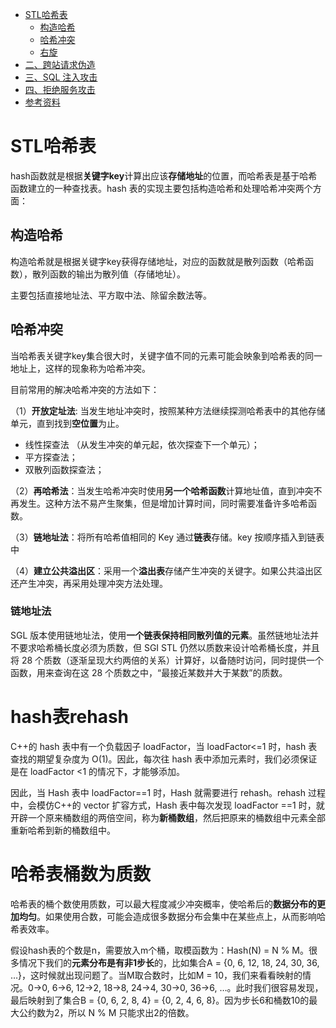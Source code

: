 <!-- GFM-TOC -->
* [STL哈希表](#STL哈希表)
  * [构造哈希](#构造哈希)
  * [哈希冲突](#哈希冲突)
  * [右旋](#右旋)
* [二、跨站请求伪造](#二跨站请求伪造)
* [三、SQL 注入攻击](#三sql-注入攻击)
* [四、拒绝服务攻击](#四拒绝服务攻击)
* [参考资料](#参考资料)
<!-- GFM-TOC -->



# STL哈希表

hash函数就是根据**关键字key**计算出应该**存储地址**的位置，而哈希表是基于哈希函数建立的一种查找表。hash 表的实现主要包括构造哈希和处理哈希冲突两个方面：

## 构造哈希

构造哈希就是根据关键字key获得存储地址，对应的函数就是散列函数（哈希函数），散列函数的输出为散列值（存储地址）。

主要包括直接地址法、平方取中法、除留余数法等。

## 哈希冲突

当哈希表关键字key集合很大时，关键字值不同的元素可能会映象到哈希表的同一地址上，这样的现象称为哈希冲突。

目前常用的解决哈希冲突的方法如下：

（1）**开放定址法**: 当发生地址冲突时，按照某种方法继续探测哈希表中的其他存储单元，直到找到**空位置**为止。

- 线性探查法 （从发生冲突的单元起，依次探查下一个单元）；
- 平方探查法；
- 双散列函数探查法；

（2）**再哈希法**：当发生哈希冲突时使用**另一个哈希函数**计算地址值，直到冲突不再发生。这种方法不易产生聚集，但是增加计算时间，同时需要准备许多哈希函数。

（3）**链地址法**：将所有哈希值相同的 Key 通过**链表**存储。key 按顺序插入到链表中

（4）**建立公共溢出区**：采用一个**溢出表**存储产生冲突的关键字。如果公共溢出区还产生冲突，再采用处理冲突方法处理。

### 链地址法

SGL 版本使用链地址法，使用**一个链表保持相同散列值的元素**。虽然链地址法并不要求哈希桶长度必须为质数，但 SGI STL 仍然以质数来设计哈希桶长度，并且将 28 个质数（逐渐呈现大约两倍的关系）计算好，以备随时访问，同时提供一个函数，用来查询在这 28 个质数之中，“最接近某数并大于某数”的质数。

































# hash表rehash

C++的 hash 表中有一个负载因子 loadFactor，当 loadFactor<=1 时，hash 表查找的期望复杂度为 O(1)。因此，每次往 hash 表中添加元素时，我们必须保证是在 loadFactor <1 的情况下，才能够添加。

因此，当 Hash 表中 loadFactor==1 时，Hash 就需要进行 rehash。rehash 过程中，会模仿C++的 vector 扩容方式，Hash 表中每次发现 loadFactor ==1 时，就开辟一个原来桶数组的两倍空间，称为**新桶数组**，然后把原来的桶数组中元素全部重新哈希到新的桶数组中。



# 哈希表桶数为质数

哈希表的桶个数使用质数，可以最大程度减少冲突概率，使哈希后的**数据分布的更加均匀**。如果使用合数，可能会造成很多数据分布会集中在某些点上，从而影响哈希表效率。

假设hash表的个数是n，需要放入m个桶，取模函数为：Hash(N) = N % M。很多情况下我们的**元素分布是有非1步长**的，比如集合A = {0, 6, 12, 18, 24, 30, 36, …}，这时候就出现问题了。当M取合数时，比如M = 10，我们来看看映射的情况。0->0, 6->6, 12->2, 18->8, 24->4, 30->0, 36->6, …。此时我们很容易发现，最后映射到了集合B = {0, 6, 2, 8, 4} = {0, 2, 4, 6, 8}。因为步长6和桶数10的最大公约数为2，所以 N % M 只能求出2的倍数。









































